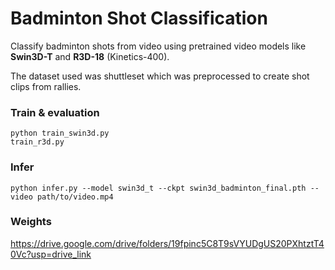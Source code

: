 # Badminton Shot Classification

Classify badminton shots from video using pretrained video models like **Swin3D-T** and **R3D-18** (Kinetics-400).

The dataset used was shuttleset which was preprocessed to create shot clips from rallies.

### Train & evaluation

```
python train_swin3d.py     
train_r3d.py
```

### Infer

```
python infer.py --model swin3d_t --ckpt swin3d_badminton_final.pth --video path/to/video.mp4
```

### Weights

https://drive.google.com/drive/folders/19fpinc5C8T9sVYUDgUS20PXhtztT40Vc?usp=drive_link